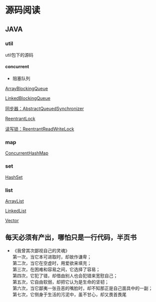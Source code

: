 # 源码阅读

## JAVA

### util
util包下的源码
#### concurrent
* 阻塞队列

[ArrayBlockingQueue](https://github.com/sqshanyao/SourceCodeStudy/blob/master/sourcecodestudy/java_code/src/jdk/util/concurrent/ArrayBlockingQueue.md)

 [LinkedBlockingQueue](https://github.com/sqshanyao/SourceCodeStudy/blob/master/sourcecodestudy/java_code/src/jdk/util/concurrent/LinkedBlockingQueue.md)

[同步器：AbstractQueuedSynchronizer](https://github.com/sqshanyao/SourceCodeStudy/blob/master/sourcecodestudy/java_code/src/jdk/util/concurrent/lock/AbstractQueuedSynchronizer.md)

[ReentrantLock](https://github.com/sqshanyao/SourceCodeStudy/blob/master/sourcecodestudy/java_code/src/jdk/util/concurrent/lock/ReentrantLock.md)

[读写锁：ReentrantReadWriteLock](https://github.com/shanyao19940801/SourceCodeReadNote/blob/master/sourcecodestudy/file/concurrent/ReentrantReadWriteLock.md)

### map

[ConcurrentHashMap](https://github.com/sqshanyao/SourceCodeStudy/blob/master/sourcecodestudy/src/com/yao/sourcecode/jdk/map/ConcurrentHashMap.md)

### set

[HashSet](https://github.com/sqshanyao/SourceCodeStudy/blob/master/sourcecodestudy/src/com/yao/sourcecode/jdk/set/HashSet.md)

### list

[ArrayList](https://github.com/sqshanyao/SourceCodeStudy/blob/master/sourcecodestudy/src/com/yao/sourcecode/jdk/list/ArrayList.md)

[LinkedList](https://github.com/sqshanyao/SourceCodeStudy/blob/master/sourcecodestudy/src/com/yao/sourcecode/jdk/list/LinkedList.md)

[Vector](https://github.com/sqshanyao/SourceCodeStudy/blob/master/sourcecodestudy/src/com/yao/sourcecode/jdk/list/Vector.md)

## 每天必须有产出，哪怕只是一行代码，半页书
* 《我曾其次鄙视自己的灵魂》<br>
第一次，当它本可进取时，却故作谦卑；<br>
第二次，当它在空虚时，用爱欲来填充；<br>
第三次，在困难和容易之间，它选择了容易；<br>
第四次，它犯了错，却借由别人也会犯错来宽慰自己；<br>
第五次，它自由软弱，却把它认为是生命的坚韧；<br>
第六次，当它鄙夷一张丑恶的嘴脸时，却不知那正是自己面具中的一副；<br>
第七次，它侧身于生活的污泥中，虽不甘心，却又畏首畏尾<br>
